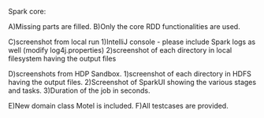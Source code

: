 Spark core:

A)Missing parts are filled.
B)Only the core RDD functionalities are used.

C)screenshot from local run
1)IntelliJ console - please include Spark logs as well (modify log4j.properties)
2)screenshot of each directory in local filesystem having the output files


D)screenshots from HDP Sandbox.
1)screenshot of each directory in HDFS having the output files.
2)Screenshot of SparkUI showing the various stages and tasks.
3)Duration of the job in seconds.

E)New domain class Motel is included.
F)All testcases are provided.